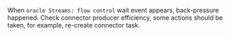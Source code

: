 When `oracle Streams: flow control` wait event appears,  back-pressure happened.
Check connector producer efficiency, some actions should be taken, for example, re-create connector task.